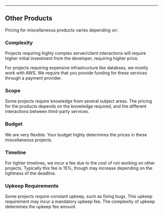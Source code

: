 
---

## Other Products

Pricing for miscellaneous products varies depending on:

### Complexity

Projects requiring highly complex server/client interactions will require higher initial investment from the developer, requiring higher price.

For projects requiring expensive infrastructure like databses, we mostly work with AWS. We require that you provide funding for these services through a payment provider.

### Scope

Some projects require knowledge from several subject areas. The pricing for the products depends on the knowledge required, and the different interactions between third-party services.

### Budget

We are very flexible. Your budget highly determines the prices in these miscellaneous projects.


### Timeline

For tighter timelines, we incur a fee due to the cost of not working on other projects. Typically this fee is 15%, though may increase depending on the tightness of the deadline.

### Upkeep Requirements

Some projects require constant upkeep, such as fixing bugs. This upkeep requirement may incur a mandatory upkeep fee. The complexity of upkeep determines the upkeep fee amount.